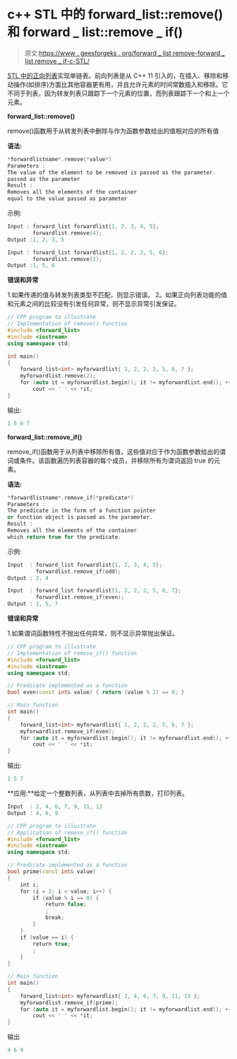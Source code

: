 # c++ STL 中的 forward_list::remove()和 forward _ list::remove _ if()

> 原文:[https://www . geesforgeks . org/forward _ list remove-forward _ list remove _ if-c-STL/](https://www.geeksforgeeks.org/forward_listremove-forward_listremove_if-c-stl/)

[STL 中的正向列表](https://www.geeksforgeeks.org/forward-list-c-set-1-introduction-important-functions/)实现单链表。前向列表是从 C++ 11 引入的，在插入、移除和移动操作(如排序)方面比其他容器更有用，并且允许元素的时间常数插入和移除。它不同于列表，因为转发列表只跟踪下一个元素的位置，而列表跟踪下一个和上一个元素。

**forward_list::remove()**

remove()函数用于从转发列表中删除与作为函数参数给出的值相对应的所有值

**语法:**

```cpp
*forwardlistname*.remove(*value*)
Parameters :
The value of the element to be removed is passed as the parameter.
passed as the parameter
Result :
Removes all the elements of the container
equal to the value passed as parameter

```

示例:

```cpp
Input : forward_list forwardlist{1, 2, 3, 4, 5};
        forwardlist.remove(4);
Output :1, 2, 3, 5

Input : forward_list forwardlist{1, 2, 2, 2, 5, 6};
        forwardlist.remove(2);
Output :1, 5, 6

```

**错误和异常**

1.如果传递的值与转发列表类型不匹配，则显示错误。
2。如果正向列表功能的值和元素之间的比较没有引发任何异常，则不显示异常引发保证。

```cpp
// CPP program to illustrate
// Implementation of remove() function
#include <forward_list>
#include <iostream>
using namespace std;

int main()
{
    forward_list<int> myforwardlist{ 1, 2, 2, 2, 5, 6, 7 };
    myforwardlist.remove(2);
    for (auto it = myforwardlist.begin(); it != myforwardlist.end(); ++ it)
        cout << ' ' << *it;
}
```

输出:

```cpp
1 5 6 7

```

**forward_list::remove_if()**

remove_if()函数用于从列表中移除所有值，这些值对应于作为函数参数给出的谓词或条件。该函数遍历列表容器的每个成员，并移除所有为谓词返回 true 的元素。

**语法:**

```cpp
*forwardlistname*.remove_if(*predicate*)
Parameters :
The predicate in the form of a function pointer
or function object is passed as the parameter.
Result :
Removes all the elements of the container
which return true for the predicate.

```

示例:

```cpp
Input  : forward_list forwardlist{1, 2, 3, 4, 5};
         forwardlist.remove_if(odd);
Output : 2, 4

Input  : forward_list forwardlist{1, 2, 2, 2, 5, 6, 7};
         forwardlist.remove_if(even);
Output : 1, 5, 7

```

**错误和异常**

1.如果谓词函数特性不抛出任何异常，则不显示异常抛出保证。

```cpp
// CPP program to illustrate
// Implementation of remove_if() function
#include <forward_list>
#include <iostream>
using namespace std;

// Predicate implemented as a function
bool even(const int& value) { return (value % 2) == 0; }

// Main function
int main()
{
    forward_list<int> myforwardlist{ 1, 2, 2, 2, 5, 6, 7 };
    myforwardlist.remove_if(even);
    for (auto it = myforwardlist.begin(); it != myforwardlist.end(); ++ it)
        cout << ' ' << *it;
}
```

输出:

```cpp
1 5 7

```

**应用:**给定一个整数列表，从列表中去掉所有质数，打印列表。

```cpp
Input  : 2, 4, 6, 7, 9, 11, 13
Output : 4, 6, 9

```

```cpp
// CPP program to illustrate
// Application of remove_if() function
#include <forward_list>
#include <iostream>
using namespace std;

// Predicate implemented as a function
bool prime(const int& value)
{
    int i;
    for (i = 2; i < value; i++) {
        if (value % i == 0) {
            return false;
            ;
            break;
        }
    }
    if (value == i) {
        return true;
        ;
    }
}

// Main function
int main()
{
    forward_list<int> myforwardlist{ 2, 4, 6, 7, 9, 11, 13 };
    myforwardlist.remove_if(prime);
    for (auto it = myforwardlist.begin(); it != myforwardlist.end(); ++ it)
        cout << ' ' << *it;
}
```

输出

```cpp
4 6 9

```